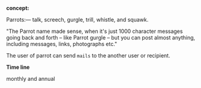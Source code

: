**concept:**

Parrots:— talk, screech, gurgle, trill, whistle, and squawk.

"The Parrot name made sense, when it's just 1000 character messages going back and forth – like Parrot gurgle – but you can post almost anything, including messages, links, photographs etc."

The user of parrot can send `mails` to the another user or recipient. 

**Time line**

monthly and annual

